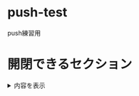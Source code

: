 # push-test
push練習用

# 開閉できるセクション
<details>
  <summary>内容を表示</summary>
  
  ## Heading
  1. A numbered
  2. list
     * With some
     * Sub bullets
</details>
